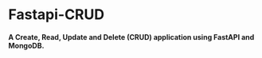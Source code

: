 # Fastapi-CRUD

#### A Create, Read, Update and Delete (CRUD) application using FastAPI and MongoDB.
